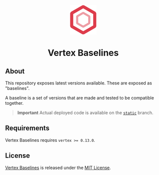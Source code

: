 <p align="center">
    <img height="96" src="https://github.com/vertex-center/vertex-design/raw/main/logos/transparent/vertex_logo_transparent.png" alt="Vertex logo" />
</p>
<h1 align="center">Vertex Baselines</h1>

## About

This repository exposes latest versions available. These are exposed as "baselines".

A baseline is a set of versions that are made and tested to be compatible together.

> **Important**
> Actual deployed code is available on the [`static`](https://github.com/vertex-center/baselines/tree/static) branch.

## Requirements

Vertex Baselines requires `vertex >= 0.13.0`.

## License

[Vertex Baselines](https://github.com/vertex-center/baselines) is released under the [MIT License](./LICENSE.md).
